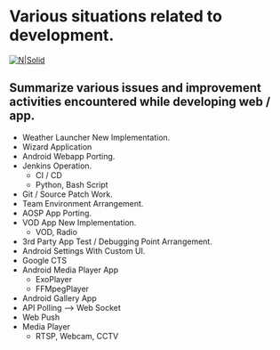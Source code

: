 # Various situations related to development.

[![N|Solid](https://cldup.com/dTxpPi9lDf.thumb.png)](https://github.com/aidenkoog)

## Summarize various issues and improvement activities encountered while developing web / app.

- Weather Launcher New Implementation.
- Wizard Application
- Android Webapp Porting.
- Jenkins Operation.
  - CI / CD
  - Python, Bash Script
- Git / Source Patch Work.
- Team Environment Arrangement.
- AOSP App Porting.
- VOD App New Implementation.
  - VOD, Radio
- 3rd Party App Test / Debugging Point Arrangement.
- Android Settings With Custom UI.
- Google CTS
- Android Media Player App
  - ExoPlayer
  - FFMpegPlayer
- Android Gallery App
- API Polling --> Web Socket
- Web Push
- Media Player
  - RTSP, Webcam, CCTV
